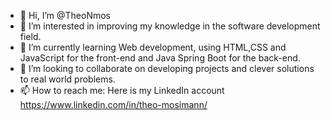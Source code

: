 - 👋 Hi, I’m @TheoNmos
- 👀 I’m interested in improving my knowledge in the software development field.
- 🌱 I’m currently learning Web development, using HTML,CSS and JavaScript for the front-end and Java Spring Boot for the back-end.
- 💞️ I’m looking to collaborate on developing projects and clever solutions to real world problems.
- 📫 How to reach me: Here is my LinkedIn account https://www.linkedin.com/in/theo-mosimann/

<!---
TheoNmos/TheoNmos is a ✨ special ✨ repository because its `README.md` (this file) appears on your GitHub profile.
You can click the Preview link to take a look at your changes.
--->
